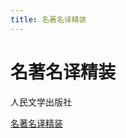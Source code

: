 ```yaml
---
title: 名著名译精装
---
```


# 名著名译精装

人民文学出版社

[名著名译精装](assets/名著名译精装%20bd6330f4b3634a79982dcae2140199e7.csv)